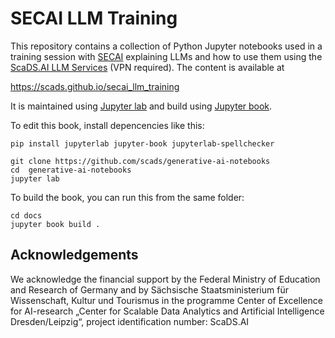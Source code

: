 # SECAI LLM Training

This repository contains a collection of Python Jupyter notebooks used in a training session with [SECAI](https://secai.org/) explaining LLMs and how to use them using the [ScaDS.AI LLM Services](https://llm.scads.ai/) (VPN required). The content is available at

https://scads.github.io/secai_llm_training

It is maintained using [Jupyter lab](https://jupyterlab.readthedocs.io/en/stable/) and build using [Jupyter book](https://jupyterbook.org/intro.html).

To edit this book, install depencencies like this:

```
pip install jupyterlab jupyter-book jupyterlab-spellchecker

git clone https://github.com/scads/generative-ai-notebooks
cd  generative-ai-notebooks
jupyter lab
```

To build the book, you can run this from the same folder:
```
cd docs
jupyter book build .
```

## Acknowledgements

We acknowledge the financial support by the Federal Ministry of Education and Research of Germany and by Sächsische Staatsministerium für Wissenschaft, Kultur und Tourismus in the programme Center of Excellence for AI-research „Center for Scalable Data Analytics and Artificial Intelligence Dresden/Leipzig“, project identification number: ScaDS.AI